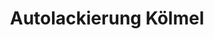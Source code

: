 ---
title: "Autolackierung Kölmel"
url: /steinmauern/autolackierung-koelmel/
shop: Autowerkstatt
---